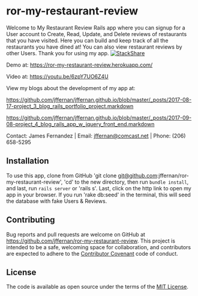 # ror-my-restaurant-review

Welcome to My Restaurant Review Rails app where you can signup for a User account to Create, Read, Update, and Delete reviews of restaurants that you have visited. Here you can build and keep track of all the restaurants you have dined at! You can also view restaurant reviews by other Users.  Thank you for using my app.  [![StackShare](https://img.shields.io/badge/tech-stack-0690fa.svg?style=flat)](https://stackshare.io/jffernan/demo-my-restaurant-review-app)

Demo at: https://ror-my-restaurant-review.herokuapp.com/

Video at: https://youtu.be/6zpY7UO6Z4U

View my blogs about the development of my app at:

https://github.com/jffernan/jffernan.github.io/blob/master/_posts/2017-08-17-project_3_blog_rails_portfolio_project.markdown

https://github.com/jffernan/jffernan.github.io/blob/master/_posts/2017-09-08-project_4_blog_rails_app_w_jquery_front_end.markdown

Contact: James Fernandez | Email: jffernan@comcast.net | Phone: (206) 658-5295

## Installation

To use this app, clone from GitHub 'git clone git@github.com:jffernan/ror-my-restaurant-review', 'cd' to the new directory, then run `bundle install`, and last, run `rails server` or 'rails s'. Last, click on the http link to open my app in your browser. If you run 'rake db:seed' in the terminal, this will seed the database with fake Users & Reviews.

## Contributing

Bug reports and pull requests are welcome on GitHub at https://github.com/jffernan/ror-my-restaurant-review. This project is intended to be a safe, welcoming space for collaboration, and contributors are expected to adhere to the [Contributor Covenant](http://contributor-covenant.org) code of conduct.

## License

The code is available as open source under the terms of the [MIT License](http://opensource.org/licenses/MIT).
